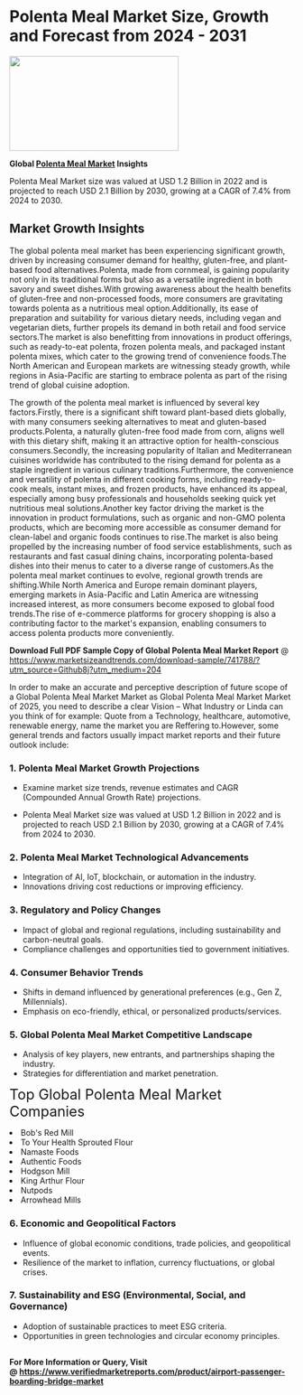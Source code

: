 <H1>Polenta Meal Market Size, Growth and Forecast from 2024 - 2031</H1><img class="aligncenter size-medium wp-image-584254" src="https://thirdeyenews.in/wp-content/uploads/2024/09/Global-Market-Research-300x168.jpeg" alt="" width="300" height="168" /><p><strong>Global&nbsp;<a href="https://www.marketsizeandtrends.com/download-sample/741788/?utm_source=Github8j?utm_medium=204">Polenta Meal Market</a> Insights</strong></p><p>Polenta Meal Market size was valued at USD 1.2 Billion in 2022 and is projected to reach USD 2.1 Billion by 2030, growing at a CAGR of 7.4% from 2024 to 2030.</p><p><h2>Market Growth Insights</h2> <p>The global polenta meal market has been experiencing significant growth, driven by increasing consumer demand for healthy, gluten-free, and plant-based food alternatives.Polenta, made from cornmeal, is gaining popularity not only in its traditional forms but also as a versatile ingredient in both savory and sweet dishes.With growing awareness about the health benefits of gluten-free and non-processed foods, more consumers are gravitating towards polenta as a nutritious meal option.Additionally, its ease of preparation and suitability for various dietary needs, including vegan and vegetarian diets, further propels its demand in both retail and food service sectors.The market is also benefitting from innovations in product offerings, such as ready-to-eat polenta, frozen polenta meals, and packaged instant polenta mixes, which cater to the growing trend of convenience foods.The North American and European markets are witnessing steady growth, while regions in Asia-Pacific are starting to embrace polenta as part of the rising trend of global cuisine adoption.</p> <p>The growth of the polenta meal market is influenced by several key factors.Firstly, there is a significant shift toward plant-based diets globally, with many consumers seeking alternatives to meat and gluten-based products.Polenta, a naturally gluten-free food made from corn, aligns well with this dietary shift, making it an attractive option for health-conscious consumers.Secondly, the increasing popularity of Italian and Mediterranean cuisines worldwide has contributed to the rising demand for polenta as a staple ingredient in various culinary traditions.Furthermore, the convenience and versatility of polenta in different cooking forms, including ready-to-cook meals, instant mixes, and frozen products, have enhanced its appeal, especially among busy professionals and households seeking quick yet nutritious meal solutions.Another key factor driving the market is the innovation in product formulations, such as organic and non-GMO polenta products, which are becoming more accessible as consumer demand for clean-label and organic foods continues to rise.The market is also being propelled by the increasing number of food service establishments, such as restaurants and fast casual dining chains, incorporating polenta-based dishes into their menus to cater to a diverse range of customers.As the polenta meal market continues to evolve, regional growth trends are shifting.While North America and Europe remain dominant players, emerging markets in Asia-Pacific and Latin America are witnessing increased interest, as more consumers become exposed to global food trends.The rise of e-commerce platforms for grocery shopping is also a contributing factor to the market's expansion, enabling consumers to access polenta products more conveniently.<p><span class=""><strong>Download Full PDF Sample Copy of Global Polenta Meal Market Report</strong> @ <a href="https://www.marketsizeandtrends.com/download-sample/741788/?utm_source=Github8j?utm_medium=204" target="_blank">https://www.marketsizeandtrends.com/download-sample/741788/?utm_source=Github8j?utm_medium=204</a></span></p><p>In order to make an accurate and perceptive description of future scope of a Global&nbsp;Polenta Meal Market Market as Global&nbsp;Polenta Meal Market Market of 2025, you need to describe a clear Vision &ndash; What Industry or Linda can you think of for example: Quote from a Technology, healthcare, automotive, renewable energy, name the market you are Reffering to.However, some general trends and factors usually impact market reports and their future outlook include:</p><h3>1.&nbsp;<strong>Polenta Meal Market Growth Projections</strong></h3><ul><li>Examine market size trends, revenue estimates and CAGR (Compounded Annual Growth Rate) projections.</li><li><p>Polenta Meal Market size was valued at USD 1.2 Billion in 2022 and is projected to reach USD 2.1 Billion by 2030, growing at a CAGR of 7.4% from 2024 to 2030.</p></li></ul><h3>2.&nbsp;<strong>Polenta Meal Market Technological Advancements</strong></h3><ul><li>Integration of AI, IoT, blockchain, or automation in the industry.</li><li>Innovations driving cost reductions or improving efficiency.</li></ul><h3>3.&nbsp;<strong>Regulatory and Policy Changes</strong></h3><ul><li>Impact of global and regional regulations, including sustainability and carbon-neutral goals.</li><li>Compliance challenges and opportunities tied to government initiatives.</li></ul><h3>4.&nbsp;<strong>Consumer Behavior Trends</strong></h3><ul><li>Shifts in demand influenced by generational preferences (e.g., Gen Z, Millennials).</li><li>Emphasis on eco-friendly, ethical, or personalized products/services.</li></ul><h3>5.&nbsp;<strong>Global Polenta Meal Market Competitive Landscape</strong></h3><ul><li>Analysis of key players, new entrants, and partnerships shaping the industry.</li><li>Strategies for differentiation and market penetration.</li></ul><p data-pm-slice="1 1 []"><span style="color: inherit; font-family: inherit; font-size: 25px;">Top Global Polenta Meal Market Companies</span></p><div class="" data-test-id=""><p><li>Bob's Red Mill</li><li> To Your Health Sprouted Flour</li><li> Namaste Foods</li><li> Authentic Foods</li><li> Hodgson Mill</li><li> King Arthur Flour</li><li> Nutpods</li><li> Arrowhead Mills</li></p></div><h3>6.&nbsp;<strong>Economic and Geopolitical Factors</strong></h3><ul><li>Influence of global economic conditions, trade policies, and geopolitical events.</li><li>Resilience of the market to inflation, currency fluctuations, or global crises.</li></ul><h3>7.&nbsp;<strong>Sustainability and ESG (Environmental, Social, and Governance)</strong></h3><ul><li>Adoption of sustainable practices to meet ESG criteria.</li><li>Opportunities in green technologies and circular economy principles.</li></ul><h2><strong style="font-size: 14px;">For More Information or Query, Visit @&nbsp;</strong><a style="background-color: #ffffff; font-size: 14px;" href="https://www.marketsizeandtrends.com/report/polenta-meal-market/" target="_blank">https://www.verifiedmarketreports.com/product/airport-passenger-boarding-bridge-market</a></h2>